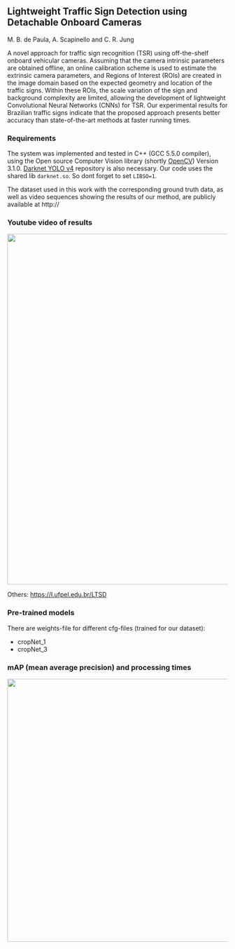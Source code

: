 ## Lightweight Traffic Sign Detection using Detachable Onboard Cameras
M. B. de Paula, A. Scapinello and C. R. Jung

A novel approach for traffic sign recognition (TSR) using off-the-shelf onboard vehicular cameras. Assuming that the camera intrinsic parameters are obtained offline, an online calibration scheme is used to estimate the extrinsic camera parameters, and Regions of Interest (ROIs) are created in the image domain based on the expected geometry and location of the traffic signs. Within these ROIs, the scale variation of the sign and background complexity are limited, allowing the development of lightweight Convolutional Neural Networks (CNNs) for TSR. Our experimental results for Brazilian traffic signs indicate that the proposed approach presents better accuracy than state-of-the-art methods at faster running times.

### Requirements
The system was implemented and tested in C++ (GCC 5.5.0 compiler), using the Open source Computer Vision library (shortly [OpenCV](https://opencv.org)) Version 3.1.0.
[Darknet YOLO v4](https://github.com/AlexeyAB/darknet) repository is also necessary. Our code uses the shared lib `darknet.so`. So dont forget to set `LIBSO=1`.

The dataset used in this work with the corresponding ground truth data, as well as video sequences showing the results of our method, are publicly available at http:// 

### Youtube video of results
[//]: #![snap_img_5169_1920x1080](https://user-images.githubusercontent.com/11092747/167136861-a6a4e94f-df88-4180-b009-8a137969db18.png)(https://youtu.be/Z2Htxab2mFw)

[<img src="https://user-images.githubusercontent.com/11092747/167136861-a6a4e94f-df88-4180-b009-8a137969db18.png" width="800">](https://youtu.be/Z2Htxab2mFw)

Others: https://l.ufpel.edu.br/LTSD

### Pre-trained models
There are weights-file for different cfg-files (trained for our dataset):
- cropNet_1
- cropNet_3

### **mAP** (mean average precision) and processing times
[//]: #![mAP_and_processing_times](https://user-images.githubusercontent.com/11092747/167144991-46bd8e77-3915-4d02-bd89-a40e9465a1ba.png)
<img src="https://user-images.githubusercontent.com/11092747/167144991-46bd8e77-3915-4d02-bd89-a40e9465a1ba.png" width="600">
